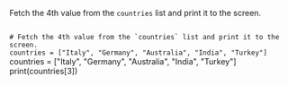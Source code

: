 Fetch the 4th value from the `countries` list and print it to the screen.

<Editor lang="python" type="exercise">
<code>
# Fetch the 4th value from the `countries` list and print it to the screen.
countries = ["Italy", "Germany", "Australia", "India", "Turkey"]
</code>

<solution>
countries = ["Italy", "Germany", "Australia", "India", "Turkey"]
print(countries[3])
</solution>
</Editor>